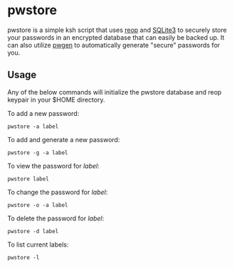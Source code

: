 pwstore
=======

pwstore is a simple ksh script that uses
[reop](https://github.com/tedu/reop) and [SQLite3](http://sqlite.org/)
to securely store your passwords in an encrypted database that can
easily be backed up. It can also utilize
[pwgen](http://sourceforge.net/projects/pwgen/) to automatically
generate "secure" passwords for you.

Usage
-----

Any of the below commands will initialize the pwstore database and reop
keypair in your $HOME directory.

To add a new password:

    pwstore -a label

To add and generate a new password:

    pwstore -g -a label

To view the password for *label*:

    pwstore label

To change the password for *label*:

    pwstore -o -a label

To delete the password for *label*:

    pwstore -d label

To list current labels:

    pwstore -l
